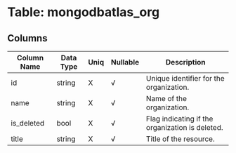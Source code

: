 # Table: mongodbatlas_org

## Columns 

|  Column Name   |  Data Type  | Uniq | Nullable | Description | 
|  ----  | ----  | ----  | ----  | ---- | 
| id | string | X | √ | Unique identifier for the organization. | 
| name | string | X | √ | Name of the organization. | 
| is_deleted | bool | X | √ | Flag indicating if the organization is deleted. | 
| title | string | X | √ | Title of the resource. | 


